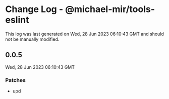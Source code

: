 # Change Log - @michael-mir/tools-eslint

This log was last generated on Wed, 28 Jun 2023 06:10:43 GMT and should not be manually modified.

## 0.0.5
Wed, 28 Jun 2023 06:10:43 GMT

### Patches

- upd

